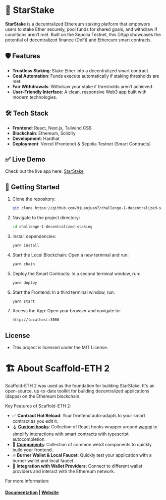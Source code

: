 # 🌟 StarStake
**StarStake** is a decentralized Ethereum staking platform that empowers users to stake Ether securely, pool funds for shared goals, and withdraw if conditions aren’t met. Built on the Sepolia Testnet, this DApp showcases the potential of decentralized finance (DeFi) and Ethereum smart contracts.

## 🛡️ Features
- **Trustless Staking**: Stake Ether into a decentralized smart contract.
- **Goal Automation**: Funds execute automatically if staking thresholds are met.
- **Fair Withdrawals**: Withdraw your stake if thresholds aren’t achieved.
- **User-Friendly Interface**: A clean, responsive Web3 app built with modern technologies.

## 🛠️ Tech Stack
- **Frontend**: React, Next.js, Tailwind CSS
- **Blockchain**: Ethereum, Solidity
- **Development**: Hardhat
- **Deployment**: Vercel (Frontend) & Sepolia Testnet (Smart Contracts)

## ✅ Live Demo
Check out the live app here: [StarStake](https://starstake-bay.vercel.app/)

## 🤖 Getting Started
1. Clone the repository:
   ```bash
   git clone https://github.com/9juanjuan7/challenge-1-decentralized-staking.git
2. Navigate to the project directory:
   ```bash
   cd challenge-1-decentralized-staking
3. Install dependencies:
   ```bash
   yarn install
4. Start the Local Blockchain: Open a new terminal and run:
   ```bash
   yarn chain
5. Deploy the Smart Contracts: In a second terminal window, run:
   ```bash
   yarn deploy
6. Start the Frontend: In a third terminal window, run:
   ```bash
   yarn start
7. Access the App: Open your browser and navigate to:
   ```bash
   http://localhost:3000
   
## License
- This project is licensed under the MIT License.

# 🏗 About Scaffold-ETH 2
Scaffold-ETH 2 was used as the foundation for building StarStake. It's an open-source, up-to-date toolkit for building decentralized applications (dapps) on the Ethereum blockchain.

Key Features of Scaffold-ETH 2:
- ✅ **Contract Hot Reload**: Your frontend auto-adapts to your smart contract as you edit it.
- 🪝 **[Custom hooks](https://docs.scaffoldeth.io/hooks/)**: Collection of React hooks wrapper around [wagmi](https://wagmi.sh/) to simplify interactions with smart contracts with typescript autocompletion.
- 🧱 [**Components**](https://docs.scaffoldeth.io/components/): Collection of common web3 components to quickly build your frontend.
- 🔥 **Burner Wallet & Local Faucet**: Quickly test your application with a burner wallet and local faucet.
- 🔐 **Integration with Wallet Providers**: Connect to different wallet providers and interact with the Ethereum network.

For more information: 
<h4 align="left">
  <a href="https://docs.scaffoldeth.io">Documentation</a> |
  <a href="https://scaffoldeth.io">Website</a>
</h4>
